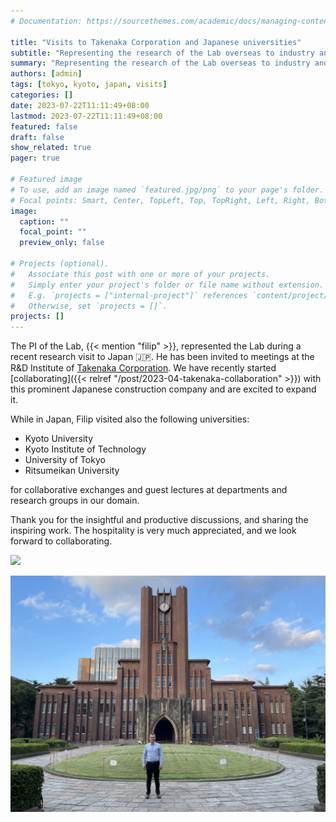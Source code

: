 ```yaml
---
# Documentation: https://sourcethemes.com/academic/docs/managing-content/

title: "Visits to Takenaka Corporation and Japanese universities"
subtitle: "Representing the research of the Lab overseas to industry and academic partners."
summary: "Representing the research of the Lab overseas to industry and academic partners."
authors: [admin]
tags: [tokyo, kyoto, japan, visits]
categories: []
date: 2023-07-22T11:11:49+08:00
lastmod: 2023-07-22T11:11:49+08:00
featured: false
draft: false
show_related: true
pager: true

# Featured image
# To use, add an image named `featured.jpg/png` to your page's folder.
# Focal points: Smart, Center, TopLeft, Top, TopRight, Left, Right, BottomLeft, Bottom, BottomRight.
image:
  caption: ""
  focal_point: ""
  preview_only: false

# Projects (optional).
#   Associate this post with one or more of your projects.
#   Simply enter your project's folder or file name without extension.
#   E.g. `projects = ["internal-project"]` references `content/project/deep-learning/index.md`.
#   Otherwise, set `projects = []`.
projects: []
---
```


The PI of the Lab, {{< mention "filip" >}}, represented the Lab during a recent research visit to Japan :jp:.
He has been invited to meetings at the R&D Institute of [Takenaka Corporation](https://www.takenaka.co.jp/takenaka_e/).
We have recently started [collaborating]({{< relref "/post/2023-04-takenaka-collaboration" >}}) with this prominent Japanese construction company and are excited to expand it.

While in Japan, Filip visited also the following universities:
+ Kyoto University
+ Kyoto Institute of Technology
+ University of Tokyo
+ Ritsumeikan University

for collaborative exchanges and guest lectures at departments and research groups in our domain.

Thank you for the insightful and productive discussions, and sharing the inspiring work.
The hospitality is very much appreciated, and we look forward to collaborating.

![](1.jpg)

![](2.jpg)


